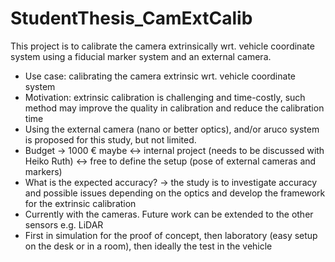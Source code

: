 # StudentThesis_CamExtCalib

This project is to calibrate the camera extrinsically wrt. vehicle coordinate system using a fiducial marker system and an external camera. 

- Use case: calibrating the camera extrinsic wrt. vehicle coordinate system
- Motivation: extrinsic calibration is challenging and time-costly, such method may improve the quality in calibration and reduce the calibration time
- Using the external camera (nano or better optics), and/or aruco system is proposed for this study, but not limited. 
- Budget -> 1000 € maybe <-> internal project (needs to be discussed with Heiko Ruth) <-> free to define the setup (pose of external cameras and markers)
- What is the expected accuracy? -> the study is to investigate accuracy and possible issues depending on the optics and develop the framework for the extrinsic calibration
- Currently with the cameras. Future work can be extended to the other sensors e.g. LiDAR  
- First in simulation for the proof of concept, then laboratory (easy setup on the desk or in a room), then ideally the test in the vehicle